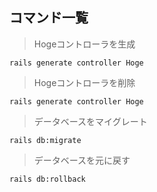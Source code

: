 ## コマンド一覧

> Hogeコントローラを生成

`rails generate controller Hoge`

> Hogeコントローラを削除

`rails generate controller Hoge`

>  データベースをマイグレート

`rails db:migrate`

>  データベースを元に戻す

`rails db:rollback`


